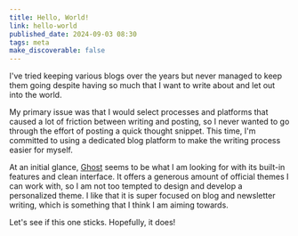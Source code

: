 ```yaml
---
title: Hello, World!
link: hello-world
published_date: 2024-09-03 08:30
tags: meta
make_discoverable: false
---
```


I've tried keeping various blogs over the years but never managed to keep them going despite having so much that I want to write about and let out into the world.

My primary issue was that I would select processes and platforms that caused a lot of friction between writing and posting, so I never wanted to go through the effort of posting a quick thought snippet. This time, I'm committed to using a dedicated blog platform to make the writing process easier for myself.

At an initial glance, [Ghost](https://ghost.org/) seems to be what I am looking for with its built-in features and clean interface. It offers a generous amount of official themes I can work with, so I am not too tempted to design and develop a personalized theme. I like that it is super focused on blog and newsletter writing, which is something that I think I am aiming towards.

Let's see if this one sticks. Hopefully, it does!
